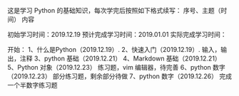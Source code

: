这是学习 Python 的基础知识，每次学完后按照如下格式续写：
序号、主题（时间）
内容

初始学习时间：2019.12.19
预计完成学习时间：2019.01.01
实际完成学习时间：

开始：
1、什么是Python（2019.12.19）.
2、快速入门（2019.12.19）.
输入，输出，注释
3、python 基础（2019.12.21）
4、Markdown 基础（2019.12.21）
5、Python 对象（2019.12.23）
练习题，vim 编辑器，待完善
6、python 数字（2019.12.23）
部分练习题，剩余部分待做
7、python 数字（2019.12.26）
完成一个半数字练习题